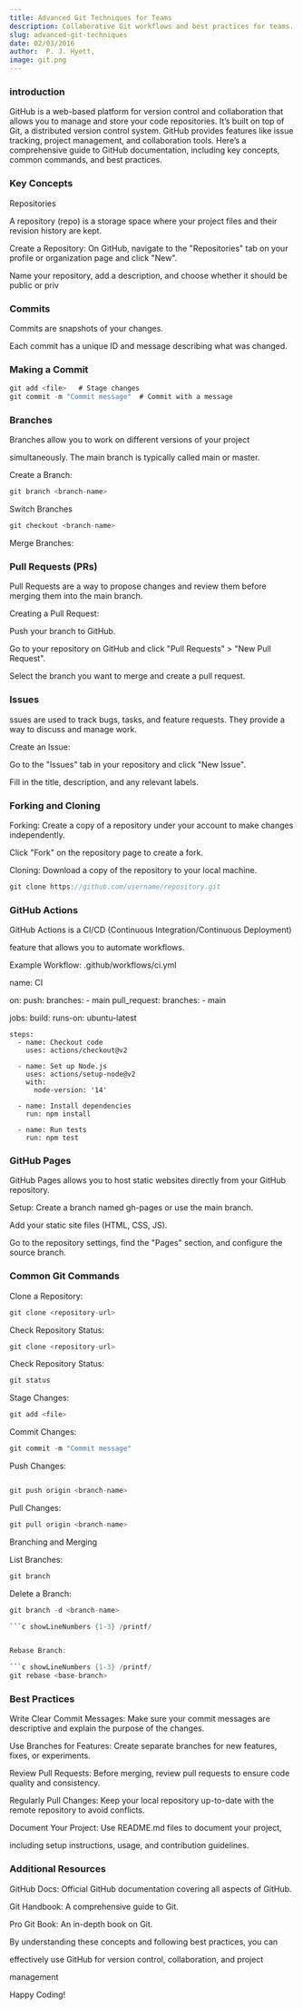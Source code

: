 ```yaml
---
title: Advanced Git Techniques for Teams
description: Collaborative Git workflows and best practices for teams.
slug: advanced-git-techniques
date: 02/03/2016
author:  P. J. Hyett, 
image: git.png    
---
```


### introduction 
GitHub is a web-based platform for version control and collaboration that allows you to manage and store your code repositories. It’s built on top of Git, a distributed version control system. GitHub provides features like issue tracking, project management, and collaboration tools. Here’s a comprehensive guide to GitHub documentation, including key concepts, common commands, and best practices.


### Key Concepts

Repositories

A repository (repo) is a storage space where your project files and their revision history are kept.

Create a Repository:
On GitHub, navigate to the "Repositories" tab on your profile or organization page and click "New".

Name your repository, add a description, and choose whether it should be public or priv

### Commits
Commits are snapshots of your changes.

 Each commit has a unique ID and message describing what was changed.


 ### Making a Commit

 ```c showLineNumbers {1-3} /printf/
 git add <file>   # Stage changes
git commit -m "Commit message"  # Commit with a message
```

### Branches

Branches allow you to work on different versions of your project 

simultaneously. The main branch is typically called main or master.



Create a Branch:

```c showLineNumbers {1-3} /printf/
git branch <branch-name>

```

Switch Branches

```c showLineNumbers {1-3} /printf/
git checkout <branch-name>

```



Merge Branches:
 
### Pull Requests (PRs)

Pull Requests are a way to propose changes and review them before merging them into the main branch.

Creating a Pull Request:


Push your branch to GitHub.

Go to your repository on GitHub and click "Pull Requests" > "New Pull Request".

Select the branch you want to merge and create a pull request.


###  Issues
ssues are used to track bugs, tasks, and feature requests. They provide a way to discuss and manage work.

Create an Issue:

Go to the "Issues" tab in your repository and click "New Issue".

Fill in the title, description, and any relevant labels.


### Forking and Cloning

Forking: Create a copy of a repository under your account to make changes independently.

Click "Fork" on the repository page to create a fork.


Cloning: Download a copy of the repository to your local machine.

```c showLineNumbers {1-3} /printf/
git clone https://github.com/username/repository.git
```

### GitHub Actions

GitHub Actions is a CI/CD (Continuous Integration/Continuous Deployment) 

feature that allows you to automate workflows.

Example Workflow: .github/workflows/ci.yml

name: CI

on:
  push:
    branches:
      - main
  pull_request:
    branches:
      - main

jobs:
  build:
    runs-on: ubuntu-latest

    steps:
      - name: Checkout code
        uses: actions/checkout@v2

      - name: Set up Node.js
        uses: actions/setup-node@v2
        with:
          node-version: '14'

      - name: Install dependencies
        run: npm install

      - name: Run tests
        run: npm test


  ### GitHub Pages


GitHub Pages allows you to host static websites directly from your GitHub repository.

Setup:
Create a branch named gh-pages or use the main branch.

Add your static site files (HTML, CSS, JS).

Go to the repository settings, find the "Pages" section, and configure the source branch.



### Common Git Commands


Clone a Repository:

```c showLineNumbers {1-3} /printf/
git clone <repository-url>
```

Check Repository Status:

```c showLineNumbers {1-3} /printf/
git clone <repository-url>


```
Check Repository Status:
```c showLineNumbers {1-3} /printf/ 
git status
```

Stage Changes:

```c showLineNumbers {1-3} /printf/
git add <file>
```

Commit Changes:
```c showLineNumbers {1-3} /printf/
git commit -m "Commit message"
```
Push Changes:

```c showLineNumbers {1-3} /printf/

git push origin <branch-name>
```

Pull Changes:
```c showLineNumbers {1-3} /printf/ 
git pull origin <branch-name>
```


Branching and Merging

List Branches:

```c showLineNumbers {1-3} /printf/
git branch
```

Delete a Branch:

```c showLineNumbers {1-3} /printf/ 
git branch -d <branch-name>

```c showLineNumbers {1-3} /printf/ 


Rebase Branch:

```c showLineNumbers {1-3} /printf/ 
git rebase <base-branch>
```
### Best Practices


Write Clear Commit Messages: Make sure your commit messages are descriptive and explain the purpose of the changes.

Use Branches for Features: Create separate branches for new features, fixes, or experiments.

Review Pull Requests: Before merging, review pull requests to ensure code quality and consistency.

Regularly Pull Changes: Keep your local repository up-to-date with the remote repository to avoid conflicts.

Document Your Project: Use README.md files to document your project, 

including setup instructions, usage, and contribution guidelines.


 
###  Additional Resources

GitHub Docs: Official GitHub documentation covering all aspects of GitHub.

Git Handbook: A comprehensive guide to Git.

Pro Git Book: An in-depth book on Git.

By understanding these concepts and following best practices, you can 

effectively use GitHub for version control, collaboration, and project 

management


Happy Coding!